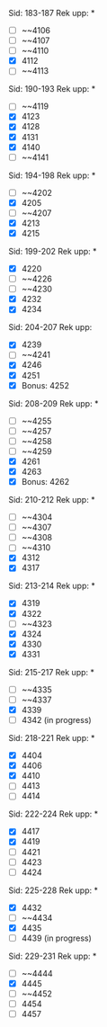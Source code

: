 Sid: 183-187
Rek upp: *
- [ ] ~~4106
- [ ] ~~4107
- [ ] ~~4110
- [x] 4112
- [ ] ~~4113
 
Sid: 190-193
Rek upp: *
- [ ] ~~4119
- [x] 4123
- [x] 4128
- [x] 4131
- [x] 4140
- [ ] ~~4141

Sid: 194-198
Rek upp: *
- [ ] ~~4202
- [x] 4205
- [ ] ~~4207
- [x] 4213
- [x] 4215

Sid: 199-202
Rek upp: *
- [x] 4220
- [ ] ~~4226
- [ ] ~~4230
- [x] 4232
- [x] 4234

Sid: 204-207
Rek upp:
- [x] 4239
- [ ] ~~4241
- [x] 4246
- [x] 4251
- [x] Bonus: 4252

Sid: 208-209
Rek upp: *
- [ ] ~~4255
- [ ] ~~4257
- [ ] ~~4258
- [ ] ~~4259
- [x] 4261
- [x] 4263
- [x] Bonus: 4262

Sid: 210-212
Rek upp: *
- [ ] ~~4304
- [ ] ~~4307
- [ ] ~~4308
- [ ] ~~4310
- [x] 4312
- [x] 4317

Sid: 213-214
Rek upp: *
- [x] 4319
- [x] 4322
- [ ] ~~4323
- [x] 4324
- [x] 4330
- [x] 4331

Sid: 215-217
Rek upp: *
- [ ] ~~4335
- [ ] ~~4337
- [x] 4339
- [ ] 4342 (in progress)

Sid: 218-221
Rek upp: *
- [x] 4404
- [x] 4406
- [x] 4410
- [ ] 4413
- [ ] 4414

Sid: 222-224
Rek upp: *
- [x] 4417
- [x] 4419
- [ ] 4421
- [ ] 4423
- [ ] 4424

Sid: 225-228
Rek upp: *
- [x] 4432
- [ ] ~~4434
- [x] 4435
- [ ] 4439 (in progress)

Sid: 229-231
Rek upp: *
- [ ] ~~4444
- [x] 4445
- [ ] ~~4452
- [ ] 4454
- [ ] 4457
